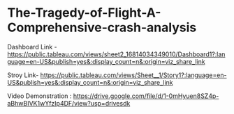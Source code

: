 # The-Tragedy-of-Flight-A-Comprehensive-crash-analysis


Dashboard Link - https://public.tableau.com/views/sheet2_16814034349010/Dashboard1?:language=en-US&publish=yes&:display_count=n&:origin=viz_share_link

Stroy Link- https://public.tableau.com/views/Sheet__1/Story1?:language=en-US&publish=yes&:display_count=n&:origin=viz_share_link

Video Demonstration : https://drive.google.com/file/d/1-0mHyuen8SZ4p-aBhwBIVK1wYfzIp4DF/view?usp=drivesdk
